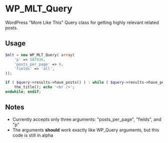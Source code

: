 # WP_MLT_Query

WordPress "More Like This" Query class for getting highly relevant related posts.

## Usage

```php
$mlt = new WP_MLT_Query( array( 
	'p' => 587936, 
	'posts_per_page' => 6, 
	'fields' => 'all', 
));

if ( $query->results->have_posts() ) : while ( $query->results->have_posts() ) : $query->results->the_post();
	the_title(); echo '<br />';
endwhile; endif;
```

## Notes

* Currently accepts only three arguments: "posts_per_page", "fields", and "p"
* The arguments **should** work exactly like WP_Query arguments, but this code is still in alpha